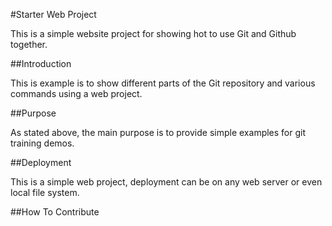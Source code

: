 #Starter Web Project

This is a simple website project for showing hot to use Git and Github together.

##Introduction

This is example is to show different parts of the Git repository and various commands using a web project.

##Purpose

As stated above, the main purpose is to provide simple examples for git training demos.

##Deployment

This is a simple web project, deployment can be on any web server or even local file system.

##How To Contribute